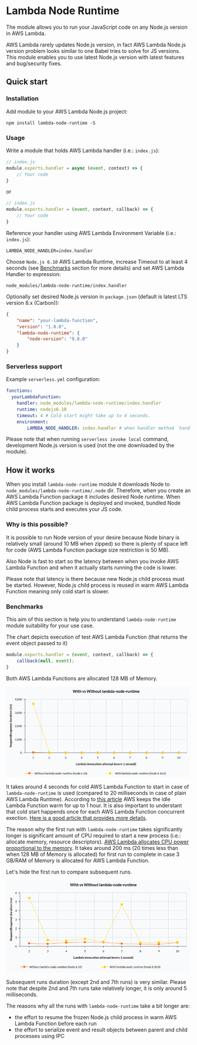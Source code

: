 # Lambda Node Runtime

The module allows you to run your JavaScript code on any Node.js version in AWS Lambda.

AWS Lambda rarely updates Node.js version, in fact AWS Lambda Node.js version problem looks  similar to one Babel tries to solve for JS versions. This module enables you to use latest Node.js version with latest features and bug/security fixes.

## Quick start

### Installation
Add module to your AWS Lambda Node.js project:
```
npm install lambda-node-runtime -S
```

### Usage
Write a module that holds AWS Lambda handler (i.e.: `index.js`):
```js
// index.js
module.exports.handler = async (event, context) => {
    // Your code
}
```
or
```js
// index.js
module.exports.handler = (event, context, callback) => {
    // Your code
}
```
Reference your handler using AWS Lambda Environment Variable (i.e.: `index.js`):
```
LAMBDA_NODE_HANDLER=index.handler
```
Choose `Node.js 6.10` AWS Lambda Runtime, increase Timeout to at least 4 seconds (see [Benchmarks](#benchmarks) section for more details) and set AWS Lambda Handler to expression:
```
node_modules/lambda-node-runtime/index.handler
```
Optionally set desired Node.js version in `package.json` (default is latest LTS version 8.x (Carbon)):
```json
{
    "name": "your-lambda-function",
    "version": "1.0.0",
    "lambda-node-runtime": {
        "node-version": "9.8.0"
    }
}
```

### Serverless support
Example `serverless.yml` configuration:
```yml
functions:
  yourLambdaFunction:
    handler: node_modules/lambda-node-runtime/index.handler
    runtime: nodejs6.10
    timeout: 4 # Cold start might take up to 4 seconds.
    environment:
        LAMBDA_NODE_HANDLER: index.handler # when handler method `handler` is in `index.js` module
```

Please note that when running `serverless invoke local` command, development Node.js version is used (not the one downloaded by the module).

## How it works
When you install `lambda-node-runtime` module it downloads Node to `node_modules/lambda-node-runtime/.node` dir. Therefore, when you create an AWS Lambda Function package it includes desired Node runtime. When AWS Lambda Function package is deployed and invoked, bundled Node child process starts and executes your JS code.

### Why is this possible?
It is possible to run Node version of your desire because Node binary is relatively small (around 10 MB when zipped) so there is plenty of space left for code (AWS Lambda Function package size restriction is 50 MB).

Also Node is fast to start so the latency between when you invoke AWS Lambda Function and when it actually starts running the code is lower.

Please note that latency is there because new Node.js child process must be started. However, Node.js child process is reused in warm AWS Lambda Function meaning only cold start is slower.

### Benchmarks
This aim of this section is help you to understand `lambda-node-runtime` module suitability for your use case.

The chart depicts execution of test AWS Lambda Function (that returns the event object passed to it)
```js
module.exports.handler = (event, context, callback) => {
    callback(null, event);
}
```
Both AWS Lambda Functions are allocated 128 MB of Memory.

![With vs Without lambda-node-runtime](docs/with-vs-without-lambda-node-runtime-1-10.png)

It takes around 4 seconds for cold AWS Lambda Function to start in case of `lambda-node-runtime` is used (compared to 20 milliseconds in case of plain AWS Lambda Runtime). According to [this article](https://read.acloud.guru/how-long-does-aws-lambda-keep-your-idle-functions-around-before-a-cold-start-bf715d3b810) AWS keeps the idle Lambda Function warm for up to 1 hour. It is also important to understant that cold start happends once for each AWS Lambda Function concurrent exection. [Here is a good article that provides more details](https://hackernoon.com/im-afraid-you-re-thinking-about-aws-lambda-cold-starts-all-wrong-7d907f278a4f). 

The reason why the first run with `lambda-node-runtime` takes significantly longer is significant amount of CPU required to start a new process (i.e.: allocate memory, resource descriptors). [AWS Lambda allocates CPU power proportional to the memory](https://docs.aws.amazon.com/lambda/latest/dg/resource-model.html). It takes around 200 ms (20 times less than when 128 MB of Memory is allocated) for first run to complete in case 3 GB/RAM of Memory is allocated for AWS Lambda Function.

Let's hide the first run to compare subsequent runs.

![With vs Without lambda-node-runtime](docs/with-vs-without-lambda-node-runtime-2-10.png)

Subsequent runs duration (except 2nd and 7th runs) is very similar. Please note that despite 2nd and 7th runs take relatively longer, it is only around 5 milliseconds.

The reasons why all the runs with `lambda-node-runtime` take a bit longer are:
- the effort to resume the frozen Node.js child process in warm AWS Lambda Function before each run
- the effort to serialize event and result objects between parent and child processes using IPC
